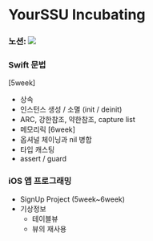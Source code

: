 # YourSSU Incubating
### 노션: <a href="https://ninth-sleep-ef8.notion.site/YourSSU-Incubating-86a3d9ba6d2646c5b17ada7328ae6559"><img src="https://img.shields.io/badge/Notion-ffffff?style=flat-square&logo=notion&logoColor=000000"/></a>

### Swift 문법
[5week]
- 상속
- 인스턴스 생성 / 소멸 (init / deinit)
- ARC, 강한참조, 약한참조, capture list
- 메모리릭
[6week]
- 옵셔널 체이닝과 nil 병합
- 타입 캐스팅
- assert / guard

### iOS 앱 프로그래밍 
- SignUp Project (5week~6week)
- 기상정보 
    - 테이블뷰
    - 뷰의 재사용
    
